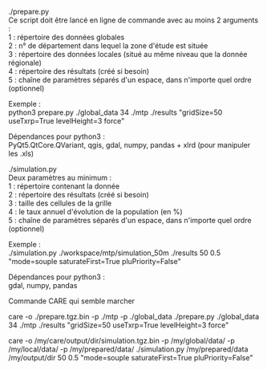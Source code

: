 ./prepare.py  
Ce script doit être lancé en ligne de commande avec au moins 2 arguments :  
    1 : répertoire des données globales  
    2 : n° de département dans lequel la zone d'étude est située  
    3 : répertoire des données locales (situé au même niveau que la donnée régionale)  
    4 : répertoire des résultats (créé si besoin)  
    5 : chaîne de paramètres séparés d'un espace, dans n'importe quel ordre (optionnel)  

Exemple :  
python3 prepare.py ./global_data 34 ./mtp ./results "gridSize=50 useTxrp=True levelHeight=3 force"   

Dépendances pour python3 :  
    PyQt5.QtCore.QVariant, qgis, gdal, numpy, pandas + xlrd (pour manipuler les .xls)  

./simulation.py  
Deux paramètres au minimum :  
    1 : répertoire contenant la donnée  
    2 : répertoire des résultats (créé si besoin)  
    3 : taille des cellules de la grille  
    4 : le taux annuel d'évolution de la population (en %)  
    5 : chaîne de paramètres séparés d'un espace, dans n'importe quel ordre (optionnel)  

Exemple :  
    ./simulation.py ./workspace/mtp/simulation_50m ./results 50 0.5 "mode=souple saturateFirst=True pluPriority=False"  

Dépendances pour python3 :  
    gdal, numpy, pandas  

Commande CARE qui semble marcher  

care -o ./prepare.tgz.bin  -p ./mtp -p ./global_data ./prepare.py ./global_data 34  ./mtp ./results "gridSize=50 useTxrp=True levelHeight=3 force"

care -o /my/care/output/dir/simulation.tgz.bin -p /my/global/data/ -p /my/local/data/ -p /my/prepared/data/ ./simulation.py /my/prepared/data /my/output/dir 50 0.5 "mode=souple saturateFirst=True pluPriority=False"
